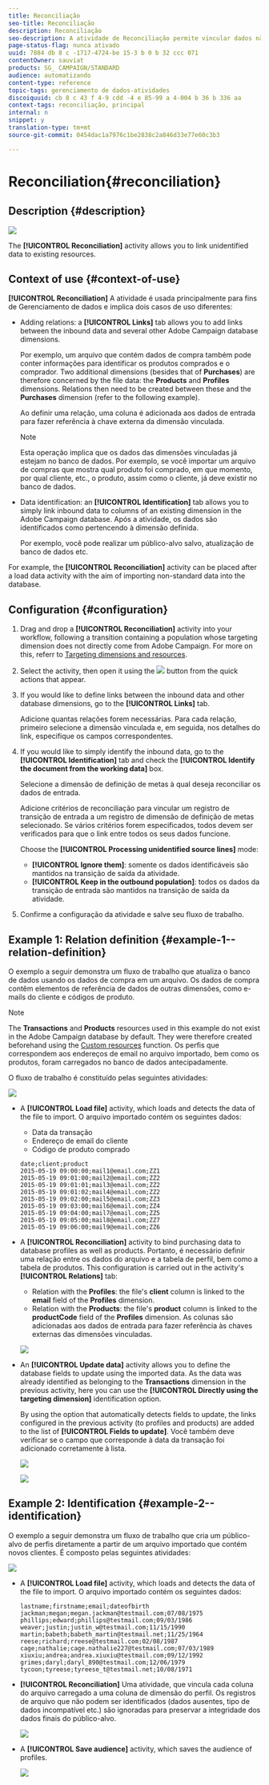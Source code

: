 ```yaml
---
title: Reconciliação
seo-title: Reconciliação
description: Reconciliação
seo-description: A atividade de Reconciliação permite vincular dados não identificados aos recursos existentes.
page-status-flag: nunca ativado
uuid: 7884 db 8 c -1717-4724-be 15-3 b 0 b 32 ccc 071
contentOwner: sauviat
products: SG_ CAMPAIGN/STANDARD
audience: automatizando
content-type: reference
topic-tags: gerenciamento de dados-atividades
discoiquuid: cb 8 c 43 f 4-9 cdd -4 e 85-99 a 4-004 b 36 b 336 aa
context-tags: reconciliação, principal
internal: n
snippet: y
translation-type: tm+mt
source-git-commit: 0454dac1a7976c1be2838c2a846d33e77e60c3b3

---
```



# Reconciliation{#reconciliation}

## Description {#description}

![](assets/reconciliation.png)

The **[!UICONTROL Reconciliation]** activity allows you to link unidentified data to existing resources.

## Context of use {#context-of-use}

**[!UICONTROL Reconciliation]** A atividade é usada principalmente para fins de Gerenciamento de dados e implica dois casos de uso diferentes:

* Adding relations: a **[!UICONTROL Links]** tab allows you to add links between the inbound data and several other Adobe Campaign database dimensions.

   Por exemplo, um arquivo que contém dados de compra também pode conter informações para identificar os produtos comprados e o comprador. Two additional dimensions (besides that of **Purchases**) are therefore concerned by the file data: the **Products** and **Profiles** dimensions. Relations then need to be created between these and the **Purchases** dimension (refer to the following example).

   Ao definir uma relação, uma coluna é adicionada aos dados de entrada para fazer referência à chave externa da dimensão vinculada.

   >[!NOTE]
   >
   >Esta operação implica que os dados das dimensões vinculadas já estejam no banco de dados. Por exemplo, se você importar um arquivo de compras que mostra qual produto foi comprado, em que momento, por qual cliente, etc., o produto, assim como o cliente, já deve existir no banco de dados.

* Data identification: an **[!UICONTROL Identification]** tab allows you to simply link inbound data to columns of an existing dimension in the Adobe Campaign database. Após a atividade, os dados são identificados como pertencendo à dimensão definida.

   Por exemplo, você pode realizar um público-alvo salvo, atualização de banco de dados etc.

For example, the **[!UICONTROL Reconciliation]** activity can be placed after a load data activity with the aim of importing non-standard data into the database.

## Configuration {#configuration}

1. Drag and drop a **[!UICONTROL Reconciliation]** activity into your workflow, following a transition containing a population whose targeting dimension does not directly come from Adobe Campaign. For more on this, referr to [Targeting dimensions and resources](../../automating/using/query.md#targeting-dimensions-and-resources).
1. Select the activity, then open it using the ![](assets/edit_darkgrey-24px.png) button from the quick actions that appear.
1. If you would like to define links between the inbound data and other database dimensions, go to the **[!UICONTROL Links]** tab.

   Adicione quantas relações forem necessárias. Para cada relação, primeiro selecione a dimensão vinculada e, em seguida, nos detalhes do link, especifique os campos correspondentes.

1. If you would like to simply identify the inbound data, go to the **[!UICONTROL Identification]** tab and check the **[!UICONTROL Identify the document from the working data]** box.

   Selecione a dimensão de definição de metas à qual deseja reconciliar os dados de entrada.

   Adicione critérios de reconciliação para vincular um registro de transição de entrada a um registro de dimensão de definição de metas selecionado. Se vários critérios forem especificados, todos devem ser verificados para que o link entre todos os seus dados funcione.

   Choose the **[!UICONTROL Processing unidentified source lines]** mode:

   * **[!UICONTROL Ignore them]**: somente os dados identificáveis são mantidos na transição de saída da atividade.
   * **[!UICONTROL Keep in the outbound population]**: todos os dados da transição de entrada são mantidos na transição de saída da atividade.

1. Confirme a configuração da atividade e salve seu fluxo de trabalho.

## Example 1: Relation definition {#example-1--relation-definition}

O exemplo a seguir demonstra um fluxo de trabalho que atualiza o banco de dados usando os dados de compra em um arquivo. Os dados de compra contêm elementos de referência de dados de outras dimensões, como e-mails do cliente e códigos de produto.

>[!NOTE]
>
>The **Transactions** and **Products** resources used in this example do not exist in the Adobe Campaign database by default. They were therefore created beforehand using the [Custom resources](../../developing/using/data-model-concepts.md) function. Os perfis que correspondem aos endereços de email no arquivo importado, bem como os produtos, foram carregados no banco de dados antecipadamente.

O fluxo de trabalho é constituído pelas seguintes atividades:

![](assets/reconciliation_example1.png)

* A **[!UICONTROL Load file]** activity, which loads and detects the data of the file to import. O arquivo importado contém os seguintes dados:

   * Data da transação
   * Endereço de email do cliente
   * Código de produto comprado
   ```
   date;client;product
   2015-05-19 09:00:00;mail1@email.com;ZZ1
   2015-05-19 09:01:00;mail2@email.com;ZZ2
   2015-05-19 09:01:01;mail3@email.com;ZZ2
   2015-05-19 09:01:02;mail4@email.com;ZZ2
   2015-05-19 09:02:00;mail5@email.com;ZZ3
   2015-05-19 09:03:00;mail6@email.com;ZZ4
   2015-05-19 09:04:00;mail7@email.com;ZZ5
   2015-05-19 09:05:00;mail8@email.com;ZZ7
   2015-05-19 09:06:00;mail9@email.com;ZZ6
   ```

* A **[!UICONTROL Reconciliation]** activity to bind purchasing data to database profiles as well as products. Portanto, é necessário definir uma relação entre os dados do arquivo e a tabela de perfil, bem como a tabela de produtos. This configuration is carried out in the activity's **[!UICONTROL Relations]** tab:

   * Relation with the **Profiles**: the file's **client** column is linked to the **email** field of the **Profiles** dimension.
   * Relation with the **Products**: the file's **product** column is linked to the **productCode** field of the **Profiles** dimension.
   As colunas são adicionadas aos dados de entrada para fazer referência às chaves externas das dimensões vinculadas.

   ![](assets/reconciliation_example3.png)

* An **[!UICONTROL Update data]** activity allows you to define the database fields to update using the imported data. As the data was already identified as belonging to the **Transactions** dimension in the previous activity, here you can use the **[!UICONTROL Directly using the targeting dimension]** identification option.

   By using the option that automatically detects fields to update, the links configured in the previous activity (to profiles and products) are added to the list of **[!UICONTROL Fields to update]**. Você também deve verificar se o campo que corresponde à data da transação foi adicionado corretamente à lista.

   ![](assets/reconciliation_example5.png)

   ![](assets/reconciliation_example4.png)

## Example 2: Identification {#example-2--identification}

O exemplo a seguir demonstra um fluxo de trabalho que cria um público-alvo de perfis diretamente a partir de um arquivo importado que contém novos clientes. É composto pelas seguintes atividades:

![](assets/identification_example2.png)

* A **[!UICONTROL Load file]** activity, which loads and detects the data of the file to import. O arquivo importado contém os seguintes dados:

   ```
   lastname;firstname;email;dateofbirth
   jackman;megan;megan.jackman@testmail.com;07/08/1975
   phillips;edward;phillips@testmail.com;09/03/1986
   weaver;justin;justin_w@testmail.com;11/15/1990
   martin;babeth;babeth_martin@testmail.net;11/25/1964
   reese;richard;rreese@testmail.com;02/08/1987
   cage;nathalie;cage.nathalie227@testmail.com;07/03/1989
   xiuxiu;andrea;andrea.xiuxiu@testmail.com;09/12/1992
   grimes;daryl;daryl_890@testmail.com;12/06/1979
   tycoon;tyreese;tyreese_t@testmail.net;10/08/1971
   ```

* **[!UICONTROL Reconciliation]** Uma atividade, que vincula cada coluna do arquivo carregado a uma coluna de dimensão do perfil. Os registros de arquivo que não podem ser identificados (dados ausentes, tipo de dados incompatível etc.) são ignoradas para preservar a integridade dos dados finais do público-alvo.

   ![](assets/identification_example1.png)

* A **[!UICONTROL Save audience]** activity, which saves the audience of profiles.

   ![](assets/identification_example3.png)

